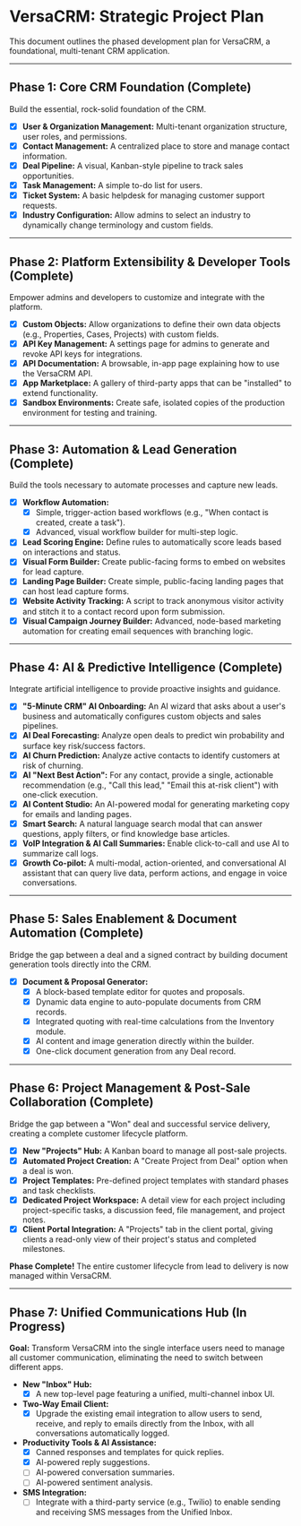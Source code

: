 # VersaCRM: Strategic Project Plan

This document outlines the phased development plan for VersaCRM, a foundational, multi-tenant CRM application.

---

## Phase 1: Core CRM Foundation (Complete)

Build the essential, rock-solid foundation of the CRM.

-   [x] **User & Organization Management:** Multi-tenant organization structure, user roles, and permissions.
-   [x] **Contact Management:** A centralized place to store and manage contact information.
-   [x] **Deal Pipeline:** A visual, Kanban-style pipeline to track sales opportunities.
-   [x] **Task Management:** A simple to-do list for users.
-   [x] **Ticket System:** A basic helpdesk for managing customer support requests.
-   [x] **Industry Configuration:** Allow admins to select an industry to dynamically change terminology and custom fields.

---

## Phase 2: Platform Extensibility & Developer Tools (Complete)

Empower admins and developers to customize and integrate with the platform.

-   [x] **Custom Objects:** Allow organizations to define their own data objects (e.g., Properties, Cases, Projects) with custom fields.
-   [x] **API Key Management:** A settings page for admins to generate and revoke API keys for integrations.
-   [x] **API Documentation:** A browsable, in-app page explaining how to use the VersaCRM API.
-   [x] **App Marketplace:** A gallery of third-party apps that can be "installed" to extend functionality.
-   [x] **Sandbox Environments:** Create safe, isolated copies of the production environment for testing and training.

---

## Phase 3: Automation & Lead Generation (Complete)

Build the tools necessary to automate processes and capture new leads.

-   [x] **Workflow Automation:**
    -   [x] Simple, trigger-action based workflows (e.g., "When contact is created, create a task").
    -   [x] Advanced, visual workflow builder for multi-step logic.
-   [x] **Lead Scoring Engine:** Define rules to automatically score leads based on interactions and status.
-   [x] **Visual Form Builder:** Create public-facing forms to embed on websites for lead capture.
-   [x] **Landing Page Builder:** Create simple, public-facing landing pages that can host lead capture forms.
-   [x] **Website Activity Tracking:** A script to track anonymous visitor activity and stitch it to a contact record upon form submission.
-   [x] **Visual Campaign Journey Builder:** Advanced, node-based marketing automation for creating email sequences with branching logic.

---

## Phase 4: AI & Predictive Intelligence (Complete)

Integrate artificial intelligence to provide proactive insights and guidance.

-   [x] **"5-Minute CRM" AI Onboarding:** An AI wizard that asks about a user's business and automatically configures custom objects and sales pipelines.
-   [x] **AI Deal Forecasting:** Analyze open deals to predict win probability and surface key risk/success factors.
-   [x] **AI Churn Prediction:** Analyze active contacts to identify customers at risk of churning.
-   [x] **AI "Next Best Action":** For any contact, provide a single, actionable recommendation (e.g., "Call this lead," "Email this at-risk client") with one-click execution.
-   [x] **AI Content Studio:** An AI-powered modal for generating marketing copy for emails and landing pages.
-   [x] **Smart Search:** A natural language search modal that can answer questions, apply filters, or find knowledge base articles.
-   [x] **VoIP Integration & AI Call Summaries:** Enable click-to-call and use AI to summarize call logs.
-   [x] **Growth Co-pilot:** A multi-modal, action-oriented, and conversational AI assistant that can query live data, perform actions, and engage in voice conversations.

---

## Phase 5: Sales Enablement & Document Automation (Complete)

Bridge the gap between a deal and a signed contract by building document generation tools directly into the CRM.

-   [x] **Document & Proposal Generator:**
    -   [x] A block-based template editor for quotes and proposals.
    -   [x] Dynamic data engine to auto-populate documents from CRM records.
    -   [x] Integrated quoting with real-time calculations from the Inventory module.
    -   [x] AI content and image generation directly within the builder.
    -   [x] One-click document generation from any Deal record.

---

## Phase 6: Project Management & Post-Sale Collaboration (Complete)

Bridge the gap between a "Won" deal and successful service delivery, creating a complete customer lifecycle platform.

-   [x] **New "Projects" Hub:** A Kanban board to manage all post-sale projects.
-   [x] **Automated Project Creation:** A "Create Project from Deal" option when a deal is won.
-   [x] **Project Templates:** Pre-defined project templates with standard phases and task checklists.
-   [x] **Dedicated Project Workspace:** A detail view for each project including project-specific tasks, a discussion feed, file management, and project notes.
-   [x] **Client Portal Integration:** A "Projects" tab in the client portal, giving clients a read-only view of their project's status and completed milestones.

**Phase Complete!** The entire customer lifecycle from lead to delivery is now managed within VersaCRM.

---

## Phase 7: Unified Communications Hub (In Progress)

**Goal:** Transform VersaCRM into the single interface users need to manage all customer communication, eliminating the need to switch between different apps.

-   **New "Inbox" Hub:**
    -   [x] A new top-level page featuring a unified, multi-channel inbox UI.
-   **Two-Way Email Client:**
    -   [x] Upgrade the existing email integration to allow users to send, receive, and reply to emails directly from the Inbox, with all conversations automatically logged.
-   **Productivity Tools & AI Assistance:**
    -   [x] Canned responses and templates for quick replies.
    -   [x] AI-powered reply suggestions.
    -   [ ] AI-powered conversation summaries.
    -   [ ] AI-powered sentiment analysis.
-   **SMS Integration:**
    -   [ ] Integrate with a third-party service (e.g., Twilio) to enable sending and receiving SMS messages from the Unified Inbox.